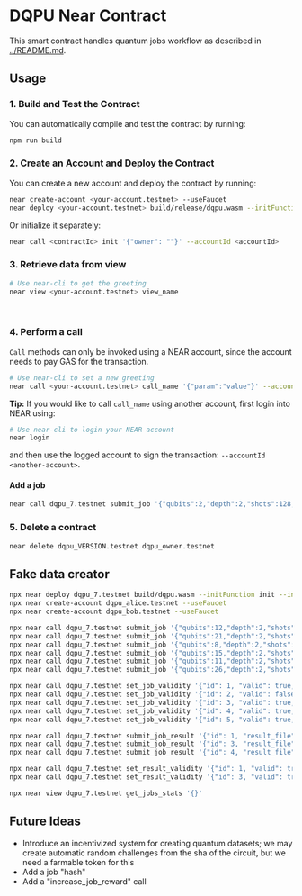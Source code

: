 # DQPU Near Contract

This smart contract handles quantum jobs workflow as described in [../README.md](../README.md).


## Usage

### 1. Build and Test the Contract
You can automatically compile and test the contract by running:

```bash
npm run build
```

### 2. Create an Account and Deploy the Contract
You can create a new account and deploy the contract by running:

```bash
near create-account <your-account.testnet> --useFaucet
near deploy <your-account.testnet> build/release/dqpu.wasm --initFunction init --initArgs '{"owner": "dqpu_owner.testnet"}'
```

Or initialize it separately:

```bash
near call <contractId> init '{"owner": ""}' --accountId <accountId>
```

### 3. Retrieve data from view

```bash
# Use near-cli to get the greeting
near view <your-account.testnet> view_name
```

<br />

### 4. Perform a call

`Call` methods can only be invoked using a NEAR account, since the account needs to pay GAS for the transaction.

```bash
# Use near-cli to set a new greeting
near call <your-account.testnet> call_name '{"param":"value"}' --accountId <your-account.testnet>
```

**Tip:** If you would like to call `call_name` using another account, first login into NEAR using:

```bash
# Use near-cli to login your NEAR account
near login
```

and then use the logged account to sign the transaction: `--accountId <another-account>`.


#### Add a job

```bash
near call dqpu_7.testnet submit_job '{"qubits":2,"depth":2,"shots":128,"job_file": "ttt"}' --accountId dqpu_owner.testnet --deposit 1
```


### 5. Delete a contract

```bash
near delete dqpu_VERSION.testnet dqpu_owner.testnet
```


## Fake data creator

```bash
npx near deploy dqpu_7.testnet build/dqpu.wasm --initFunction init --initArgs '{"owner":"dqpu_owner.testnet"}'
npx near create-account dqpu_alice.testnet --useFaucet
npx near create-account dqpu_bob.testnet --useFaucet
```

```bash
npx near call dqpu_7.testnet submit_job '{"qubits":12,"depth":2,"shots":128,"job_file": "ttt"}' --accountId dqpu_alice.testnet --amount 0.001
npx near call dqpu_7.testnet submit_job '{"qubits":21,"depth":2,"shots":1024,"job_file": "ttt"}' --accountId dqpu_alice.testnet --amount 0.003
npx near call dqpu_7.testnet submit_job '{"qubits":8,"depth":2,"shots":512,"job_file": "ttt"}' --accountId dqpu_alice.testnet --amount 0.0013
npx near call dqpu_7.testnet submit_job '{"qubits":15,"depth":2,"shots":1024,"job_file": "ttt"}' --accountId dqpu_alice.testnet --amount 0.001
npx near call dqpu_7.testnet submit_job '{"qubits":11,"depth":2,"shots":1024,"job_file": "ttt"}' --accountId dqpu_alice.testnet --amount 0.001
npx near call dqpu_7.testnet submit_job '{"qubits":26,"depth":2,"shots":1024,"job_file": "ttt"}' --accountId dqpu_alice.testnet --amount 0.008
```

```bash
npx near call dqpu_7.testnet set_job_validity '{"id": 1, "valid": true, "trapped_file": "tt"}' --accountId dqpu_owner.testnet
npx near call dqpu_7.testnet set_job_validity '{"id": 2, "valid": false}' --accountId dqpu_owner.testnet
npx near call dqpu_7.testnet set_job_validity '{"id": 3, "valid": true, "trapped_file": "tt"}' --accountId dqpu_owner.testnet
npx near call dqpu_7.testnet set_job_validity '{"id": 4, "valid": true, "trapped_file": "tt"}' --accountId dqpu_owner.testnet
npx near call dqpu_7.testnet set_job_validity '{"id": 5, "valid": true, "trapped_file": "tt"}' --accountId dqpu_owner.testnet
```

```bash
npx near call dqpu_7.testnet submit_job_result '{"id": 1, "result_file": "ttr", "sampler_agent": "na"}' --accountId dqpu_bob.testnet --amount 0.0002
npx near call dqpu_7.testnet submit_job_result '{"id": 3, "result_file": "ttr", "sampler_agent": "na"}' --accountId dqpu_bob.testnet --amount 0.0002
npx near call dqpu_7.testnet submit_job_result '{"id": 4, "result_file": "ttr", "sampler_agent": "na"}' --accountId dqpu_bob.testnet --amount 0.0002
```


```bash
npx near call dqpu_7.testnet set_result_validity '{"id": 1, "valid": true, "trap_file": ""}' --accountId dqpu_owner.testnet 
npx near call dqpu_7.testnet set_result_validity '{"id": 3, "valid": true}' --accountId dqpu_owner.testnet
```


```bash
npx near view dqpu_7.testnet get_jobs_stats '{}'
```



## Future Ideas

- Introduce an incentivized system for creating quantum datasets; we may create automatic random challenges from the sha of the circuit, but we need a farmable token for this
- Add a job "hash"
- Add a "increase_job_reward" call